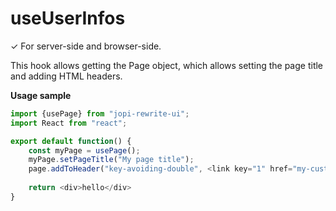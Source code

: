 # useUserInfos

✓ For server-side and browser-side.

This hook allows getting the Page object, which allows setting the page title and adding HTML headers.

**Usage sample**
```typescript jsx
import {usePage} from "jopi-rewrite-ui";
import React from "react";

export default function() {
    const myPage = usePage();
    myPage.setPageTitle("My page title");
    page.addToHeader("key-avoiding-double", <link key="1" href="my-custom-style.css" rel="stylesheet"/>);
    
    return <div>hello</div>
}
```